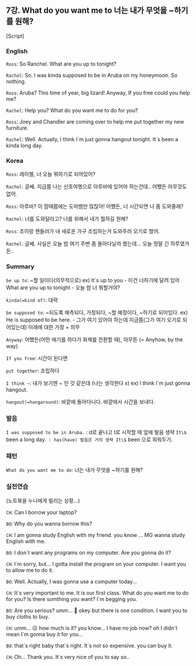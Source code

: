 ## 7강. What do you want me to 너는 내가 무엇을 ~하기를 원해?

[Script]

### English

`Ross`: So Ranchel. What are you up to tonight?

`Rachel`: So. I was kinda supposed to be in Aruba on my honeymoon. So nothing.

`Ross`: Aruba? This time of year, big lizard! Anyway, If you free could you help me?

`Rachel`: Help you? What do you want me to do for you?

`Ross`: Joey and Chandler are coming over to help me put together my new furniture.

`Rachel`: Well. Actually, I think I\`m just gonna hangout tonight. It\`s been a kinda long day.


### Korea

`Ross`: 레이첼, 너 오늘 뭐하기로 되어있어?

`Rachel`: 글쎄. 지금쯤 나는 신호여행으로 아루바에 있어야 하는건데.. 어쨌든 아무것도 없어.

`Ross`: 아루바? 이 맘때쯤에는 도마뱀만 많잖아! 어쨌든, 너 시간되면 나 좀 도와줄래?

`Rachel`: 너를 도와달라고? 너를 위해서 내가 뭘하길 원해?

`Ross`: 조이랑 챈들러가 내 새로운 가구 조립하는거 도와주러 오기로 했어.

`Rachel`: 글쎄. 사실은 오늘 밤 여기 주변 좀 돌아다닐까 했는데... 오늘 정말 긴 하루였거든..

### Summary

`be up to`: ~할 일이다(의무적으로)
ex) It\`s up to you - 이건 너하기에 달려 있어
What are you up to tonight - 오늘 밤 너 뭐할거야?

`kinda(=kind of)`: 대략

`be supposed to`: ~되도록 예측되다, 가정되다, ~할 예정이다, ~하기로 되어있다.
ex) He is supposed to be here. - 그가 여기 있어야 하는데 지금쯤(그가 여기 오기로 되어있는데) 미래에 대한 가정 + 의무

`Anyway`: 어쨌든(어떤 애기를 하다가 화제를 전환할 때), 아무튼 (= Anyhow, by the way)

`If you free`: 시간이 된다면 

`put together`: 조립하다

`I think ~`: 내가 보기엔 ~ 인 것 같은데 (나는 생각한다 x) ex) I think I\`m just gonna hangout.

`hangout(=hangaround)`: 바깥에 돌아다니다. 바깥에서 시간을 보내다.

### 발음

`I was supposed to be in Aruba.` : d로 끝나고 t로 시작할 때 앞에 발음 생략
`It\`s been a long day.` : has(have) 발음은 거의 생략 It\`s been 으로 외워두기.


### 패턴
`What do you want me to do`: 너는 내가 무엇을 ~하기를 원해?

### 실전연습
(노트북을 누나에게 빌리는 상황...)

`CH`: Can I borrow your laptop?

`BO`: Why do you wanna borrow this?  

`CH`: I am gonna study English with my friend. you know ... MG wanna study English with me. 

`BO`: I don\`t want any programs on my computer. Are you gonna do it?

`CH`: I\`m sorry, but... I gotta install the program on your computer. I want you to allow me to do it.

`BO`: Well. Actually, I was gonna use a computer today...

`CH`: It\`s very important to me. It is our first class. What do you want me to do for you? Is there  somthing you want? I\`m begging you.

`BO`: Are you serious? umm... 🤔 okey but there is one condition. I want you to buy cloths to buy.

`CH`: umm... ☹️  how much is it? you know... I have no job now? oh I didn\`t mean I\`m gonna buy it for you...

`BO`: that\`s right baby that\`s right. It\`s not so expensive. you can buy it.

`CH`: Oh... Thank you. It\`s very nice of you to say so..











